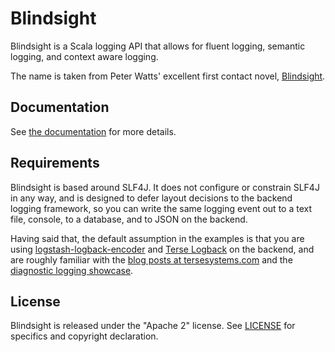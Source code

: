 # Blindsight

Blindsight is a Scala logging API that allows for fluent logging, semantic logging, and context aware logging.
 
The name is taken from Peter Watts' excellent first contact novel, [Blindsight](https://en.wikipedia.org/wiki/Blindsight_\(Watts_novel\)).

## Documentation 

See [the documentation](https://tersesystems.github.io/blindsight/) for more details.

## Requirements

Blindsight is based around SLF4J.  It does not configure or constrain SLF4J in any way, and is designed to defer layout decisions to the backend logging framework, so you can write the same logging event out to a text file, console, to a database, and to JSON on the backend.  

Having said that, the default assumption in the examples is that you are using [logstash-logback-encoder](https://github.com/logstash/logstash-logback-encoder) and [Terse Logback](https://tersesystems.github.io/terse-logback/) on the backend, and are roughly familiar with the [blog posts at tersesystems.com](https://tersesystems.com/category/logging/) and the [diagnostic logging showcase](https://github.com/tersesystems/terse-logback-showcase).

## License

Blindsight is released under the "Apache 2" license. See [LICENSE](LICENSE) for specifics and copyright declaration.